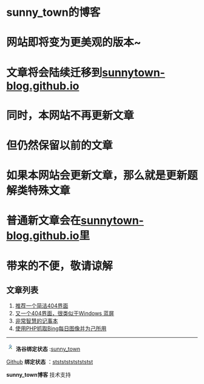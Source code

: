 # sunny_town的博客
# 网站即将变为更美观的版本~
# 文章将会陆续迁移到[sunnytown-blog.github.io](https://sunnytown-blog.github.io)
# 同时，本网站不再更新文章
# 但仍然保留以前的文章
# 如果本网站会更新文章，那么就是更新题解类特殊文章
# 普通新文章会在[sunnytown-blog.github.io](https://sunnytown-blog.github.io)里
# 带来的不便，敬请谅解
## 文章列表
1. [推荐一个简洁404界面](https://ststststststststst.github.io/word/1/)
2. [又一个404界面，很类似于Windows 蓝屏](https://ststststststststst.github.io/word/2/)
3. [非常智慧的记事本](https://ststststststststst.github.io/word/3/)
4. [使用PHP抓取Bing每日图像并为己所用](https://ststststststststst.github.io/word/4/)

---
[![](/luogu-logo.jpg)](https://www.luogu.com.cn/) **洛谷绑定状态** :[sunny_town](https://www.luogu.com.cn/user/1240580) 

 [Github](https://github.com/ststststststststst/) **绑定状态** ：[ststststststststst](https://github.com/ststststststststst/)

**sunny_town博客** 技术支持

